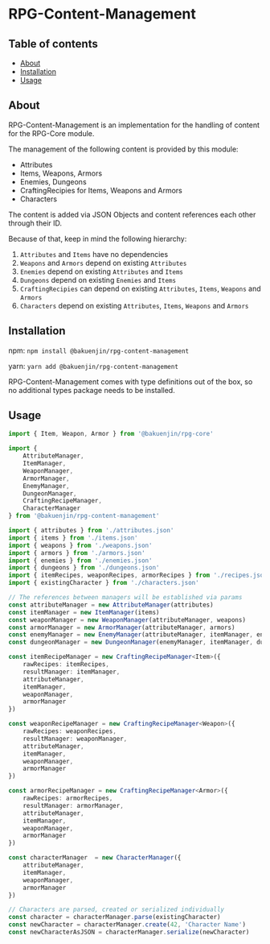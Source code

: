 # RPG-Content-Management

## Table of contents

 * [About](#About)
 * [Installation](#Installation)
 * [Usage](#Usage)

## About

RPG-Content-Management is an implementation for the handling of content for the RPG-Core module.

The management of the following content is provided by this module:

 * Attributes
 * Items, Weapons, Armors
 * Enemies, Dungeons
 * CraftingRecipies for Items, Weapons and Armors
 * Characters

The content is added via JSON Objects and content references each other through their ID.

Because of that, keep in mind the following hierarchy:

1. `Attributes` and `Items` have no dependencies
2. `Weapons` and `Armors` depend on existing `Attributes`
3. `Enemies` depend on existing `Attributes` and `Items`
4. `Dungeons` depend on existing `Enemies` and `Items`
5. `CraftingRecipies` can depend on existing `Attributes`, `Items`, `Weapons` and `Armors`
6. `Characters` depend on existing `Attributes`, `Items`, `Weapons` and `Armors`

## Installation

npm: `npm install @bakuenjin/rpg-content-management`

yarn: `yarn add @bakuenjin/rpg-content-management`

RPG-Content-Management comes with type definitions out of the box, so no additional types package needs to be installed.

## Usage

```ts
import { Item, Weapon, Armor } from '@bakuenjin/rpg-core'

import {
	AttributeManager,
	ItemManager,
	WeaponManager,
	ArmorManager,
	EnemyManager,
	DungeonManager,
	CraftingRecipeManager,
	CharacterManager
} from '@bakuenjin/rpg-content-management'

import { attributes } from './attributes.json'
import { items } from './items.json'
import { weapons } from './weapons.json'
import { armors } from './armors.json'
import { enemies } from './enemies.json'
import { dungeons } from './dungeons.json'
import { itemRecipes, weaponRecipes, armorRecipes } from './recipes.json'
import { existingCharacter } from './characters.json'

// The references between managers will be established via params
const attributeManager = new AttributeManager(attributes)
const itemManager = new ItemManager(items)
const weaponManager = new WeaponManager(attributeManager, weapons)
const armorManager = new ArmorManager(attributeManager, armors)
const enemyManager = new EnemyManager(attributeManager, itemManager, enemies)
const dungeonManager = new DungeonManager(enemyManager, itemManager, dungeons)

const itemRecipeManager	= new CraftingRecipeManager<Item>({
	rawRecipes: itemRecipes,
	resultManager: itemManager,
	attributeManager,
	itemManager,
	weaponManager,
	armorManager
})

const weaponRecipeManager = new CraftingRecipeManager<Weapon>({
	rawRecipes: weaponRecipes,
	resultManager: weaponManager,
	attributeManager,
	itemManager,
	weaponManager,
	armorManager
})

const armorRecipeManager = new CraftingRecipeManager<Armor>({
	rawRecipes: armorRecipes,
	resultManager: armorManager,
	attributeManager,
	itemManager,
	weaponManager,
	armorManager
})

const characterManager	= new CharacterManager({
	attributeManager,
	itemManager,
	weaponManager,
	armorManager
})

// Characters are parsed, created or serialized individually
const character = characterManager.parse(existingCharacter)
const newCharacter = characterManager.create(42, 'Character Name')
const newCharacterAsJSON = characterManager.serialize(newCharacter)
```